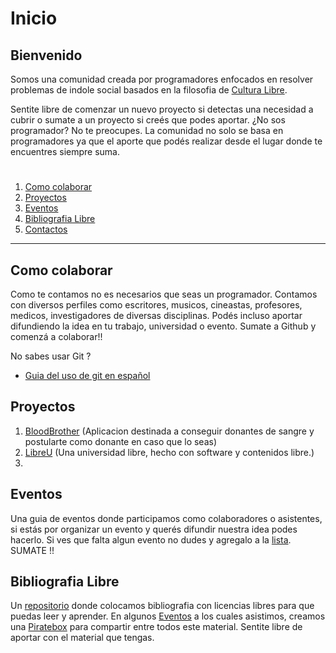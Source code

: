 # Inicio

## Bienvenido

  Somos una comunidad creada por programadores enfocados en resolver problemas de indole social basados en la filosofia de [Cultura Libre](https://es.wikipedia.org/wiki/Cultura_libre).
  
 Sentite libre de comenzar un nuevo proyecto si detectas una necesidad a cubrir o sumate a un proyecto si creés que podes aportar. 
 ¿No sos programador? 
  No te preocupes. La comunidad no solo se basa en programadores ya que el aporte que podés realizar desde el lugar donde te encuentres siempre suma.
  
#

1. [Como colaborar](#como-colaborar)
2. [Proyectos](#proyectos)
3. [Eventos](#eventos)
4. [Bibliografia Libre](#bibliografia-libre)
4. [Contactos](#contactos)

---

## Como colaborar

  Como te contamos no es necesarios que seas un programador. Contamos con diversos perfiles como escritores, musicos, cineastas, profesores, medicos, investigadores de diversas disciplinas. 
  Podés incluso aportar difundiendo la idea en tu trabajo, universidad o evento. 
  Sumate a Github y comenzá a colaborar!! 
  
  No sabes usar Git ? 
  - [Guia del uso de git en español](https://git-scm.com/book/es/v2)

## Proyectos

1. [BloodBrother](https://github.com/Grappcias/bloodbrothers) (Aplicacion destinada a conseguir donantes de sangre y postularte como donante en caso que lo seas)
2. [LibreU](https://github.com/Grappcias/libreu) (Una universidad libre, hecho con software y contenidos libre.)
3. 

## Eventos

  Una guia de eventos donde participamos como colaboradores o asistentes, si estás por organizar un evento y querés difundir nuestra idea podes hacerlo. Si ves que falta algun evento no dudes y agregalo a la [lista](https://github.com/Grappcias/Eventos). 
  SUMATE !!

## Bibliografia Libre

  Un [repositorio](https://github.com/Grappcias/Bibliografia-Libre) donde colocamos bibliografia con licencias libres para que puedas leer y aprender.
  En algunos [Eventos](#eventos) a los cuales asistimos, creamos una [Piratebox](https://piratebox.cc/) para compartir entre todos este material. 
  Sentite libre de aportar con el material que tengas. 
